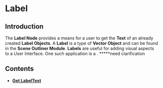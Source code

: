 # Label

## Introduction

The **Label Node** provides a means for a user to get the **Text** of an already created **Label Objects**. A **Label** is a type of **Vector Object** and can be found in the **Scene Outliner Module**. **Labels** are useful for adding visual aspects to a User Interface. One such application is a . *****need clarification


## Contents 
* [**Get LabelText**](getlabeltext.md)